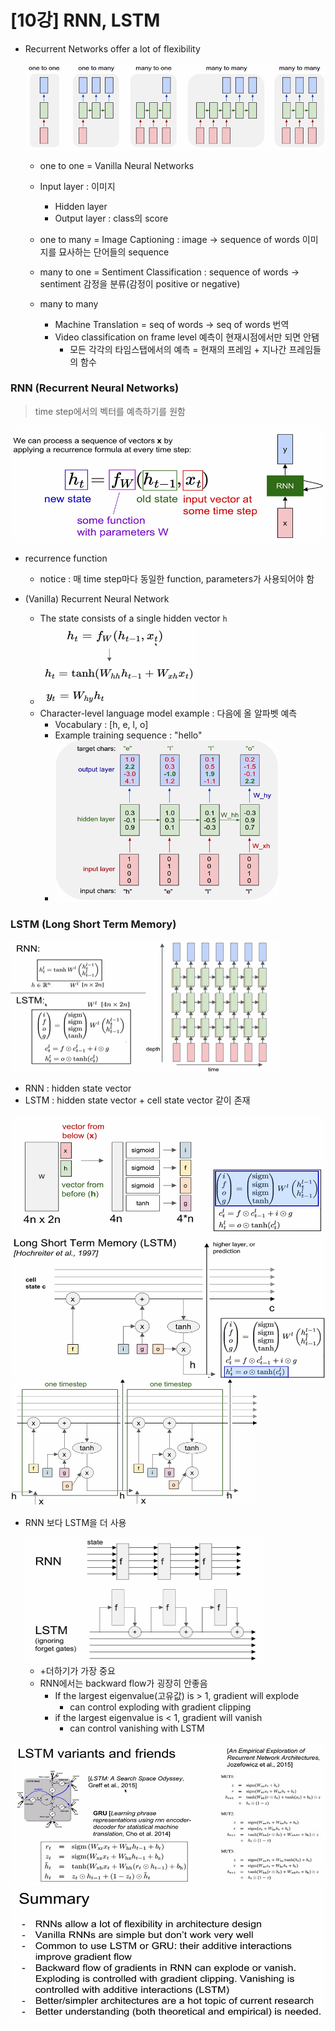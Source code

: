 # [10강] RNN, LSTM

* Recurrent Networks offer a lot of flexibility

  <img src="md-images/image-20220321150827753.png" alt="image-20220321150827753" style="zoom:67%;" />

  * one to one = Vanilla Neural Networks

  * Input layer : 이미지
    * Hidden layer
    * Output layer : class의 score

  * one to many = Image Captioning : image → sequence of words 
    이미지를 묘사하는 단어들의 sequence

  * many to one = Sentiment Classification : sequence of words → sentiment 
    감정을 분류(감정이 positive or negative)

  * many to many
    * Machine Translation = seq of words → seq of words 번역
    * Video classification on frame level 예측이 현재시점에서만 되면 안됌
      * 모든 각각의 타임스탭에서의 예측 = 현재의 프레임 + 지나간 프레임들의 함수



### RNN (Recurrent Neural Networks)

> time step에서의 벡터를 예측하기를 원함

<img src="md-images/image-20220321151602446.png" alt="image-20220321151602446" style="zoom:67%;" />

* recurrence function
  * notice : 매 time step마다 동일한 function, parameters가 사용되어야 함

* (Vanilla) Recurrent Neural Network
  * The state consists of a single hidden vector `h`
  *  <img src="md-images/image-20220321151810393.png" alt="image-20220321151810393" style="zoom:50%;" />
  * Character-level language model example : 다음에 올 알파벳 예측
    * Vocabulary : [h, e, l, o]
    * Example training sequence : "hello"
    *  <img src="md-images/image-20220321152130945.png" alt="image-20220321152130945" style="zoom: 67%;" />



### LSTM (Long Short Term Memory)

<img src="md-images/image-20220321152724754.png" alt="image-20220321152724754" style="zoom: 50%;" />

* RNN : hidden state vector
* LSTM : hidden state vector + cell state vector 같이 존재

<img src="md-images/image-20220321153055444.png" alt="image-20220321153055444" style="zoom:67%;" />

<img src="md-images/image-20220321153252854.png" alt="image-20220321153252854" style="zoom:67%;" />

<img src="md-images/image-20220321153327594.png" alt="image-20220321153327594" style="zoom:50%;" />

* RNN 보다 LSTM을 더 사용

  <img src="md-images/image-20220321153336571.png" alt="image-20220321153336571" style="zoom: 50%;" />

  * +더하기가 가장 중요
  * RNN에서는 backward flow가 굉장히 안좋음
    * If the largest eigenvalue(고유값) is > 1, gradient will explode
      * can control exploding with gradient clipping
    * if the largest eigenvalue is < 1, gradient will vanish
      * can control vanishing with LSTM

 <img src="md-images/image-20220321153943816.png" alt="image-20220321153943816" style="zoom:67%;" />



 <img src="md-images/image-20220321154008459.png" alt="image-20220321154008459" style="zoom:80%;" />
